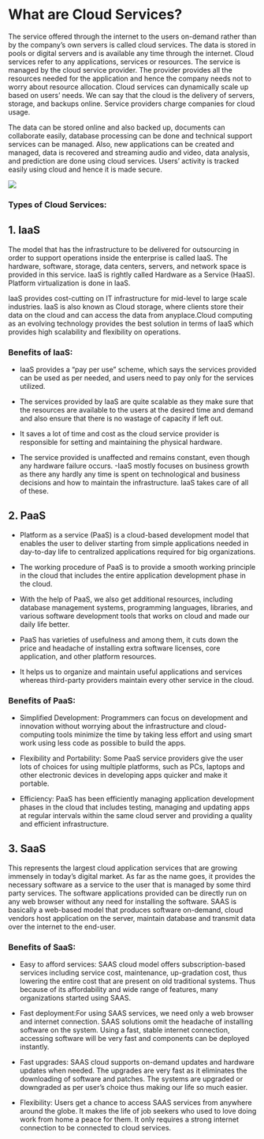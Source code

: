 # What are Cloud Services?

The service offered through the internet to the users on-demand rather than by the company’s own servers is called cloud services.
The data is stored in pools or digital servers and is available any time through the internet. Cloud services refer to any 
applications, services or resources. The service is managed by the cloud service provider. The provider provides all the resources
needed for the application and hence the company needs not to worry about resource allocation. Cloud services can dynamically scale 
up based on users’ needs. We can say that the cloud is the delivery of servers, storage, and backups online. Service providers 
charge companies for cloud usage.

The data can be stored online and also backed up, documents can collaborate easily, database processing can be done and technical 
support services can be managed. Also, new applications can be created and managed, data is recovered and streaming audio and video,
data analysis, and prediction are done using cloud services. Users’ activity is tracked easily using cloud and hence it is made secure.

![](https://www.uniprint.net/wp-content/uploads/2017/05/Cloud-service-models-diagram.png)

### Types of Cloud Services:

## 1. IaaS

The model that has the infrastructure to be delivered for outsourcing in order to support operations inside the enterprise is called
IaaS. The hardware, software, storage, data centers, servers, and network space is provided in this service. IaaS is rightly called 
Hardware as a Service (HaaS). Platform virtualization is done in IaaS.

IaaS provides cost-cutting on IT infrastructure for mid-level to large scale industries. IaaS is also known as Cloud storage, where
clients store their data on the cloud and can access the data from anyplace.Cloud computing as an evolving technology provides the
best solution in terms of IaaS which provides high scalability and flexibility on operations.

### Benefits of IaaS:

- IaaS provides a “pay per use” scheme, which says the services provided can be used as per needed, and users need to pay only for
the services utilized.

- The services provided by IaaS are quite scalable as they make sure that the resources are available to the users at the desired
time and demand and also ensure that there is no wastage of capacity if left out.

- It saves a lot of time and cost as the cloud service provider is responsible for setting and maintaining the physical hardware.

- The service provided is unaffected and remains constant, even though any hardware failure occurs. -IaaS mostly focuses on business
growth as there any hardly any time is spent on technological and business decisions and how to maintain the infrastructure. IaaS 
takes care of all of these.

## 2. PaaS

- Platform as a service (PaaS) is a cloud-based development model that enables the user to deliver starting from simple applications
needed in day-to-day life to centralized applications required for big organizations.

- The working procedure of PaaS is to provide a smooth working principle in the cloud that includes the entire application development
phase in the cloud.

- With the help of PaaS, we also get additional resources, including database management systems, programming languages, libraries, 
and various software development tools that works on cloud and made our daily life better.

- PaaS has varieties of usefulness and among them, it cuts down the price and headache of installing extra software licenses, core
application, and other platform resources.

- It helps us to organize and maintain useful applications and services whereas third-party providers maintain every other service 
in the cloud.

### Benefits of PaaS:

- Simplified Development: Programmers can focus on development and innovation without worrying about the infrastructure and cloud-
computing tools minimize the time by taking less effort and using smart work using less code as possible to build the apps.

- Flexibility and Portability: Some PaaS service providers give the user lots of choices for using multiple platforms, such as PCs,
laptops and other electronic devices in developing apps quicker and make it portable.

- Efficiency: PaaS has been efficiently managing application development phases in the cloud that includes testing, managing and 
updating apps at regular intervals within the same cloud server and providing a quality and efficient infrastructure.

## 3. SaaS

This represents the largest cloud application services that are growing immensely in today’s digital market. As far as the name goes, 
it provides the necessary software as a service to the user that is managed by some third party services. The software applications
provided can be directly run on any web browser without any need for installing the software. SAAS is basically a web-based model
that produces software on-demand, cloud vendors host application on the server, maintain database and transmit data over the internet 
to the end-user.

### Benefits of SaaS:

- Easy to afford services: SAAS cloud model offers subscription-based services including service cost, maintenance, up-gradation cost,
thus lowering the entire cost that are present on old traditional systems. Thus because of its affordability and wide range of
features, many organizations started using SAAS.

- Fast deployment:For using SAAS services, we need only a web browser and internet connection. SAAS solutions omit the headache of 
installing software on the system. Using a fast, stable internet connection, accessing software will be very fast and components can
be deployed instantly.

- Fast upgrades: SAAS cloud supports on-demand updates and hardware updates when needed. The upgrades are very fast as it eliminates the
downloading of software and patches. The systems are upgraded or downgraded as per user’s choice thus making our life so much easier.

- Flexibility: Users get a chance to access SAAS services from anywhere around the globe. It makes the life of job seekers who used to 
love doing work from home a peace for them. It only requires a strong internet connection to be connected to cloud services.
